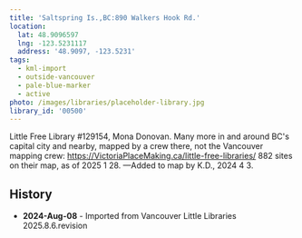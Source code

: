 ```yaml
---
title: 'Saltspring Is.,BC:890 Walkers Hook Rd.'
location:
  lat: 48.9096597
  lng: -123.5231117
  address: '48.9097, -123.5231'
tags:
  - kml-import
  - outside-vancouver
  - pale-blue-marker
  - active
photo: /images/libraries/placeholder-library.jpg
library_id: '00500'
---
```

Little Free Library #129154, Mona Donovan.
Many more in and around BC's capital city and nearby, mapped by a crew there, not the Vancouver mapping crew: 
https://VictoriaPlaceMaking.ca/little-free-libraries/
882 sites on their map, as of 2025 1 28.
—Added to map by K.D., 2024 4 3.  

## History
- **2024-Aug-08** - Imported from Vancouver Little Libraries 2025.8.6.revision
